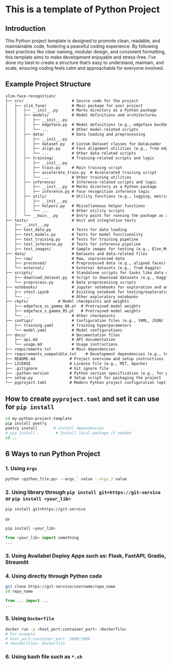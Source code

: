 # This is a template of Python Project
## Introduction

This Python project template is designed to promote clean, readable, and maintainable code, fostering a peaceful coding experience. By following best practices like clear naming, modular design, and consistent formatting, this template aims to make development enjoyable and stress-free. I’ve done my best to create a structure that’s easy to understand, maintain, and scale, ensuring coding feels calm and approachable for everyone involved.
## Example Project Structure
```markdown
slim-face-recognition/
├── src/                     # Source code for the project
│   ├── slim_face/           # Main package for your project
│   │   ├── __init__.py      # Marks directory as a Python package
│   │   ├── models/          # Model definitions and architectures
│   │   │   ├── __init__.py
│   │   │   ├── edgeface.py  # Model definitions (e.g., edgeface backbones)
│   │   │   └── ...          # Other model-related scripts
│   │   ├── data/            # Data loading and preprocessing
│   │   │   ├── __init__.py
│   │   │   ├── dataset.py   # Custom Dataset classes for DataLoader
│   │   │   ├── align.py     # Face alignment utilities (e.g., from edgeface)
│   │   │   └── ...          # Other data-related scripts
│   │   ├── training/        # Training-related scripts and logic
│   │   │   ├── __init__.py
│   │   │   ├── train.py     # Main training script
│   │   │   ├── accelerate_train.py  # Accelerated training script
│   │   │   └── ...          # Other training utilities
│   │   ├── inference/       # Inference-related scripts and logic
│   │   │   ├── __init__.py  # Marks directory as a Python package
│   │   │   ├── inference.py # Face recognition inference logic
│   │   ├── utils/           # Utility functions (e.g., logging, metrics)
│   │   │   ├── __init__.py
│   │   │   ├── helpers.py   # Miscellaneous helper functions
│   │   │   └── ...          # Other utility scripts
│   │   └── __main__.py      # Entry point for running the package as a module
├── tests/                   # Unit and integration tests
│   ├── __init__.py
│   ├── test_data.py         # Tests for data loading
│   ├── test_models.py       # Tests for model functionality
│   ├── test_training.py     # Tests for training pipeline
│   ├── test_inference.py    # Tests for inference pipeline
│   ├── test_images/         # Sample images for testing (e.g., Elon_Musk.jpg)
├── data/                    # Datasets and data-related files
│   ├── raw/                 # Raw, unprocessed data
│   ├── processed/           # Preprocessed data (e.g., aligned faces)
│   └── external/            # External datasets (e.g., from Kaggle)
├── scripts/                 # Standalone scripts for tasks like data download
│   ├── download_dataset.py  # Script to download datasets (e.g., Kaggle)
│   └── preprocess.py        # Data preprocessing scripts
├── notebooks/               # Jupyter notebooks for exploration and analysis
│   ├── ztest.ipynb          # Existing notebook for testing/exploration
│   └── ...                  # Other exploratory notebooks
├── ckpts/             # Model checkpoints and weights
│   ├── edgeface_xs_gamma_06.pt  # Pretrained model weights
│   ├── edgeface_s_gamma_05.pt   # Pretrained model weights
│   └── ...                  # Other checkpoints
├── configs/                 # Configuration files (e.g., YAML, JSON)
│   ├── training.yaml        # Training hyperparameters
│   └── model.yaml           # Model configurations
├── docs/                    # Documentation files
│   ├── api.md               # API documentation
│   └── usage.md             # Usage instructions
├── requirements.txt         # Main dependencies
├── requirements_compatible.txt    # Development dependencies (e.g., testing, linting)
├── README.md               # Project overview and setup instructions
├── LICENSE                 # License file (e.g., MIT, Apache)
├── .gitignore              # Git ignore file
├── .python-version         # Python version specification (e.g., for pyenv)
├── setup.py                # Setup script for packaging the project
└── pyproject.toml          # Modern Python project configuration (optional)
```

## How to create `pyproject.toml` and set it can use for `pip install`

```bash
cd my-python-project-template
pip install poetry
poetry install       # Install dependencies
# pip install .       # Install local package if needed
cd ..
```

## 


## 6 Ways to run Python Project
### 1. Using `Args`
```bash
python <python_file.py> --args_` value --args_2 value
```
### 2. Using library through `pip install git+https://git-service` or `pip install <your_lib>`
```bash
pip install git+https://git-service
```
or
```bash
pip install <your_lib>
```
```python
from <your_lib> import something
...
```
### 3. Using Availabel Deploy Apps such as: Flask, FastAPI, Gradio, Streamlit


### 4. Using directly through Python code
```bash
git clone https://git-service/username/repo_name
cd repo_name
```
```python
from ... import ...
...
```
### 5. Using `Dockerfile`
```bash
docker run -p <host_port:container_port> <Dockerfile>
# For example
# host_port:container_port: 5000:5000
# <Dockerfile>: Dockerfile
```
### 6. Using bash file such as `*.sh`
